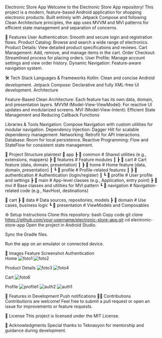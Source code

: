 Electronic Store App
Welcome to the Electronic Store App repository! This project is a modern, feature-based Android application for shopping electronic products. Built entirely with Jetpack Compose and following Clean Architecture principles, the app uses MVVM and MVI patterns for efficient state management and separation of concerns.

📱 Features
User Authentication: Smooth and secure login and registration flows.
Product Catalog: Browse and search a wide range of electronics.
Product Details: View detailed product specifications and reviews.
Cart Management: Add, remove, and manage items in the cart.
Order Checkout: Streamlined process for placing orders.
User Profile: Manage account settings and view order history.
Dynamic Navigation: Feature-aware navigation system.

🛠️ Tech Stack
Languages & Frameworks
Kotlin: Clean and concise Android development.
Jetpack Compose: Declarative and fully XML-free UI development.
Architecture

Feature-Based Clean Architecture:
Each feature has its own data, domain, and presentation layers.
MVVM (Model-View-ViewModel): For reactive UI updates and modularized screens.
MVI (Model-View-Intent): Efficient State Management and Reducing Callback Functions

Libraries & Tools
Navigation: Compose Navigation with custom utilities for modular navigation.
Dependency Injection: Dagger Hilt for scalable dependency management.
Networking: Retrofit for API interactions.
Database: Room for local persistence.
Reactive Programming: Flow and StateFlow for consistent state management.

📂 Project Structure
plaintext
📂 app
 ┣ 📂 common             # Shared utilities (e.g., extensions, mappers)
 ┣ 📂 features           # Feature modules
 ┃ ┣ 📂 cart             # Cart feature (data, domain, presentation)
 ┃ ┣ 📂 home             # Home feature (data, domain, presentation)
 ┃ ┗ 📂 profile          # Profile-related features
 ┃   ┣ 📂 authentication # Authentication (login/register)
 ┃   ┗ 📂 profile        # User profile and settings
 ┣ 📂 main               # App-level classes (e.g., Application, entry point)
 ┣ 📂 mvi                # Base classes and utilities for MVI pattern
 ┗ 📂 navigation         # Navigation-related code (e.g., NavHost, destinations)

📂 cart
 ┣ 📂 data              # Data sources, repositories, models
 ┣ 📂 domain            # Use cases, business logic
 ┗ 📂 presentation      # ViewModels and Composables

 
⚙️ Setup Instructions
Clone this repository:
bash
Copy code
git clone https://github.com/your-username/electronic-store-app.git
cd electronic-store-app
Open the project in Android Studio.

Sync the Gradle files.

Run the app on an emulator or connected device.

🌟 Images
Feature	Screenshot 
Authentication	
Home	![foto1](https://github.com/user-attachments/assets/318dbb17-666c-4a34-9642-bf16bcbedeba)
![foto2](https://github.com/user-attachments/assets/1b7521ea-7d63-4ab9-ab43-28d24b07822b)

Product Details	![foto3](https://github.com/user-attachments/assets/0090cfef-7f34-41c4-834c-1470133c4fb9)
![foto4](https://github.com/user-attachments/assets/e7ccce00-2faa-40cb-9d4d-c35b41a26631)

Cart	![foto6](https://github.com/user-attachments/assets/54c8a87c-bc4b-4a41-858d-546d0eb975e6)

Profile	![profile1](https://github.com/user-attachments/assets/cbc032fb-b4f8-4840-9f1f-0e878e1104c3)
![auth2](https://github.com/user-attachments/assets/ed2d6833-8840-4d2c-8781-a6f4421584e5)
![auth1](https://github.com/user-attachments/assets/fb2af3e3-87ac-4d16-82f0-78b110224e06)


🚀 Features in Development
Push notifications
👨‍💻 Contributions
Contributions are welcome! Feel free to submit a pull request or open an issue for improvements or feature requests.

📄 License
This project is licensed under the MIT License.

🙌 Acknowledgments
Special thanks to Teknasyon for mentorship and guidance during development.
